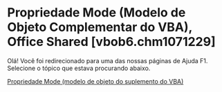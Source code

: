 
# Propriedade Mode (Modelo de Objeto Complementar do VBA), Office Shared [vbob6.chm1071229]

Olá! Você foi redirecionado para uma das nossas páginas de Ajuda F1. Selecione o tópico que estava procurando abaixo.

[Propriedade Mode (modelo de objeto do suplemento do VBA)](http://msdn.microsoft.com/library/4ab344b6-c342-3211-769e-739208b76a41%28Office.15%29.aspx)
